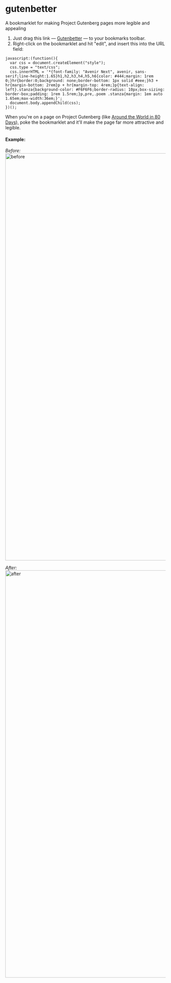 # gutenbetter
A bookmarklet for making Project Gutenberg pages more legible and appealing

1. Just drag this link — [Gutenbetter]() — to your bookmarks toolbar.
2. Right-click on the bookmarklet and hit "edit", and insert this into the URL field:
```
javascript:(function(){
  var css = document.createElement("style");
  css.type = "text/css";
  css.innerHTML = '*{font-family: "Avenir Next", avenir, sans-serif;line-height:1.65}h1,h2,h3,h4,h5,h6{color: #444;margin: 1rem 0;}hr{border:0;background: none;border-bottom: 1px solid #eee;}h3 + hr{margin-bottom: 2rem}p + hr{margin-top: 4rem;}p{text-align: left}.stanza{background-color: #F6F6F6;border-radius: 10px;box-sizing: border-box;padding: 1rem 1.5rem;}p,pre,.poem .stanza{margin: 1em auto 1.65em;max-width:36em;}';
  document.body.appendChild(css);
})();
```

When you're on a page on Project Gutenberg (like [Around the World in 80 Days](https://www.gutenberg.org/files/103/103-h/103-h.htm)), poke the bookmarklet and it'll make the page far more attractive and legible.

#### Example:

*Before:*
<img width="1280" alt="before" src="https://cloud.githubusercontent.com/assets/22547/8819071/907a4758-2ffd-11e5-8f36-d8b319e7494c.png">

*After:*
<img width="1280" alt="after" src="https://cloud.githubusercontent.com/assets/22547/8819072/907d3aee-2ffd-11e5-87b5-6040c82c86b2.png">
